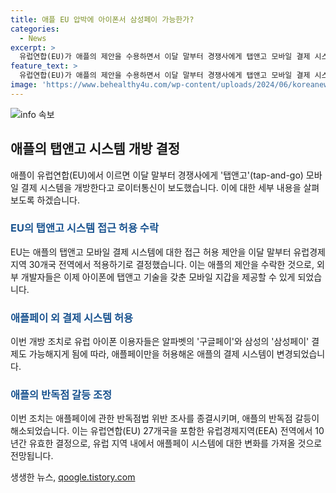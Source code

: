 ```yaml
---
title: 애플 EU 압박에 아이폰서 삼성페이 가능한가?
categories:
  - News
excerpt: >
  유럽연합(EU)가 애플의 제안을 수용하면서 이달 말부터 경쟁사에게 탭앤고 모바일 결제 시스템을 개방한다. 이로써 유럽 지역의 아이폰 이용자들은 알파벳의 구글페이와 삼성의 삼성페이 결제도 가능해지게 되었다. 이러한 개방 조치는 10년간 유지될 예정이며, 애플페이의 모바일 결제 시스템에 다른 금융 그룹들이 참여할 수 없도록 폐쇄적 생태계를 구축해온 애플의 반독점 갈등이 마무리되었다.  **Source: 연합뉴스**
feature_text: >
  유럽연합(EU)가 애플의 제안을 수용하면서 이달 말부터 경쟁사에게 탭앤고 모바일 결제 시스템을 개방한다. 이로써 유럽 지역의 아이폰 이용자들은 알파벳의 구글페이와 삼성의 삼성페이 결제도 가능해지게 되었다. 이러한 개방 조치는 10년간 유지될 예정이며, 애플페이의 모바일 결제 시스템에 다른 금융 그룹들이 참여할 수 없도록 폐쇄적 생태계를 구축해온 애플의 반독점 갈등이 마무리되었다.  **Source: 연합뉴스**
image: 'https://www.behealthy4u.com/wp-content/uploads/2024/06/koreanews.jpg'
---
```


<p><img src="https://www.behealthy4u.com/wp-content/uploads/2024/06/koreanews.jpg" alt="info 속보" /></p>

<h2 data-ke-size="size26">애플의 탭앤고 시스템 개방 결정</h2>

<p data-ke-size="size16">애플이 유럽연합(EU)에서 이르면 이달 말부터 경쟁사에게 '탭앤고'(tap-and-go) 모바일 결제 시스템을 개방한다고 로이터통신이 보도했습니다. 이에 대한 세부 내용을 살펴보도록 하겠습니다.</p>

<h3><b><span style="color: #1a5490;">EU의 탭앤고 시스템 접근 허용 수락</span></b></h3>

<p data-ke-size="size16">EU는 애플의 탭앤고 모바일 결제 시스템에 대한 접근 허용 제안을 이달 말부터 유럽경제지역 30개국 전역에서 적용하기로 결정했습니다. 이는 애플의 제안을 수락한 것으로, 외부 개발자들은 이제 아이폰에 탭앤고 기술을 갖춘 모바일 지갑을 제공할 수 있게 되었습니다.</p>

<h3><b><span style="color: #1a5490;">애플페이 외 결제 시스템 허용</span></b></h3>

<p data-ke-size="size16">이번 개방 조치로 유럽 아이폰 이용자들은 알파벳의 '구글페이'와 삼성의 '삼성페이' 결제도 가능해지게 됨에 따라, 애플페이만을 허용해온 애플의 결제 시스템이 변경되었습니다.</p>

<h3><b><span style="color: #1a5490;">애플의 반독점 갈등 조정</span></b></h3>

<p data-ke-size="size16">이번 조치는 애플페이에 관한 반독점법 위반 조사를 종결시키며, 애플의 반독점 갈등이 해소되었습니다. 이는 유럽연합(EU) 27개국을 포함한 유럽경제지역(EEA) 전역에서 10년간 유효한 결정으로, 유럽 지역 내에서 애플페이 시스템에 대한 변화를 가져올 것으로 전망됩니다.</p>
생생한 뉴스, <a href="https://qoogle.tistory.com" rel="dofollow">qoogle.tistory.com</a>


